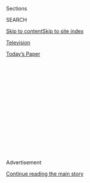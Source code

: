 <div id="app">

<div>

<div>

<div>

<div class="NYTAppHideMasthead css-1q2w90k e1suatyy0">

<div class="section css-ui9rw0 e1suatyy2">

<div class="css-eph4ug er09x8g0">

<div class="css-6n7j50">

</div>

<span class="css-1dv1kvn">Sections</span>

<div class="css-10488qs">

<span class="css-1dv1kvn">SEARCH</span>

</div>

[Skip to content](#site-content)[Skip to site
index](#site-index)

</div>

<div id="masthead-section-label" class="css-1wr3we4 eaxe0e00">

[Television](https://www.nytimes3xbfgragh.onion/section/arts/television)

</div>

<div class="css-10698na e1huz5gh0">

</div>

</div>

<div id="masthead-bar-one" class="section hasLinks css-15hmgas e1csuq9d3">

<div class="css-uqyvli e1csuq9d0">

</div>

<div class="css-1uqjmks e1csuq9d1">

</div>

<div class="css-9e9ivx">

[](https://myaccount.nytimes3xbfgragh.onion/auth/login?response_type=cookie&client_id=vi)

</div>

<div class="css-1bvtpon e1csuq9d2">

[Today’s
Paper](https://www.nytimes3xbfgragh.onion/section/todayspaper)

</div>

</div>

</div>

</div>

<div data-aria-hidden="false">

<div id="site-content" data-role="main">

<div>

<div class="css-1aor85t" style="opacity:0.000000001;z-index:-1;visibility:hidden">

<div class="css-1hqnpie">

<div class="css-epjblv">

<span class="css-17xtcya">[Television](/section/arts/television)</span><span class="css-x15j1o">|</span><span class="css-fwqvlz">Jimmy
Fallon to Trump: ‘How Long a Delay Are We Talking
About?’</span>

</div>

<div class="css-k008qs">

<div class="css-1iwv8en">

<span class="css-18z7m18"></span>

<div>

</div>

</div>

<span class="css-1n6z4y">https://nyti.ms/3fbhrrT</span>

<div class="css-1705lsu">

<div class="css-4xjgmj">

<div class="css-4skfbu" data-role="toolbar" data-aria-label="Social Media Share buttons, Save button, and Comments Panel with current comment count" data-testid="share-tools">

  - 
  - 
  - 
  - 
    
    <div class="css-6n7j50">
    
    </div>

  - 
  - 

</div>

</div>

</div>

</div>

</div>

</div>

<div id="NYT_TOP_BANNER_REGION" class="css-13pd83m">

</div>

<div id="top-wrapper" class="css-1sy8kpn">

<div id="top-slug" class="css-l9onyx">

Advertisement

</div>

[Continue reading the main
story](#after-top)

<div class="ad top-wrapper" style="text-align:center;height:100%;display:block;min-height:250px">

<div id="top" class="place-ad" data-position="top" data-size-key="top">

</div>

</div>

<div id="after-top">

</div>

</div>

<div>

<div id="sponsor-wrapper" class="css-1hyfx7x">

<div id="sponsor-slug" class="css-19vbshk">

Supported by

</div>

[Continue reading the main
story](#after-sponsor)

<div id="sponsor" class="ad sponsor-wrapper" style="text-align:center;height:100%;display:block">

</div>

<div id="after-sponsor">

</div>

</div>

<div class="css-186x18t">

Best of Late Night

</div>

<div class="css-1vkm6nb ehdk2mb0">

# Jimmy Fallon to Trump: ‘How Long a Delay Are We Talking About?’

</div>

Fallon wonders just how far back he wants to push the election: “Months,
like your response to Covid? Years, like your response to Putin? Or
decades, like a hug for Don Jr.?”

<div class="css-79elbk" data-testid="photoviewer-wrapper">

<div class="css-z3e15g" data-testid="photoviewer-wrapper-hidden">

</div>

<div class="css-1a48zt4 ehw59r15" data-testid="photoviewer-children">

![<span class="css-16f3y1r e13ogyst0" data-aria-hidden="true">President
Trump is “like that friend who’s been crashing at your house for a while
but keeps dropping hints he might need some more time,” Jimmy Fallon
said on “The Tonight
Show.”</span><span class="css-cnj6d5 e1z0qqy90" itemprop="copyrightHolder"><span class="css-1ly73wi e1tej78p0">Credit...</span><span><span>NBC</span></span></span>](https://static01.graylady3jvrrxbe.onion/images/2020/07/31/arts/31latenight/31latenight-articleLarge.png?quality=75&auto=webp&disable=upscale)

</div>

</div>

<div class="css-18e8msd">

<div class="css-vp77d3 epjyd6m0">

<div class="css-1baulvz">

By <span class="css-1baulvz last-byline" itemprop="name">Trish
Bendix</span>

</div>

</div>

  - July 31,
    2020

  - 
    
    <div class="css-4xjgmj">
    
    <div class="css-d8bdto" data-role="toolbar" data-aria-label="Social Media Share buttons, Save button, and Comments Panel with current comment count" data-testid="share-tools">
    
      - 
      - 
      - 
      - 
        
        <div class="css-6n7j50">
        
        </div>
    
      - 
      - 
    
    </div>
    
    </div>

</div>

</div>

<div class="section meteredContent css-1r7ky0e" name="articleBody" itemprop="articleBody">

<div class="css-1fanzo5 StoryBodyCompanionColumn">

<div class="css-53u6y8">

*Welcome to Best of Late Night, a rundown of the previous night’s
highlights that lets you sleep — and lets us get paid to watch comedy.
We’re all stuck at home at the moment, so here are the* [*50 best movies
on Netflix right
now*](https://www.nytimes3xbfgragh.onion/interactive/2020/arts/television/best-movies-on-netflix.html)*.*

## Like ‘a Group Text to Bail on Happy Hour’

Trailing badly in the polls, President Trump on Thursday [floated the
idea of postponing the
election](https://www.nytimes3xbfgragh.onion/2020/07/30/us/politics/trump-delay-2020-election.html)
(which he can’t do), claiming on Twitter that voting by mail would cause
major problems (for which there’s no evidence).

</div>

</div>

<div class="css-nj25e3">

> With Universal Mail-In Voting (not Absentee Voting, which is good),
> 2020 will be the most INACCURATE & FRAUDULENT Election in history. It
> will be a great embarrassment to the USA. Delay the Election until
> people can properly, securely and safely vote???
> 
> — Donald J. Trump (@realDonaldTrump)
> [July 30, 2020](https://twitter.com/realDonaldTrump/status/1288818160389558273?ref_src=twsrc%5Etfw)

</div>

<div class="css-1fanzo5 StoryBodyCompanionColumn">

<div class="css-53u6y8">

“It’s the presidential election. It’s not the release date for ‘Bill &
Ted 3,’” Jimmy Fallon said on “The Tonight Show.” He compared Trump to
“that friend who’s been crashing at your house for a while but keeps
dropping hints he might need some more time.”

</div>

</div>

<div class="css-cfo9c3">

</div>

<div class="css-1fanzo5 StoryBodyCompanionColumn">

<div class="css-53u6y8">

> “If he can’t deny it, pretty soon he’ll be like, *\[as Trump\]*
> ‘Republicans should all vote on Nov. 3, but we’ll have Democrats
> vote at a later date T.B.D.’” *— JIMMY FALLON*
> 
> “Americans were like, ‘How long a delay are we talking about here?
> Months, like your response to Covid? Years, like your response to
> Putin? Or decades, like a hug for Don Jr.? Just give us a hint.’” *—
> JIMMY FALLON*
> 
> “I’m not even sure that Trump understands what an alarming proposal
> this is. Because this is basically the move of a dictator. Trump is
> just casually throwing it out there with a tweet with a bunch of
> question marks, like he’s in a group text to bail on happy hour. *\[as
> Trump\] ‘*Hey, y’all, Nov. 3rd’s not great for me — maybe we
> reschedule to 2021?” *— TREVOR NOAH*

</div>

</div>

<div class="css-cfo9c3">

</div>

<div class="css-1fanzo5 StoryBodyCompanionColumn">

<div class="css-53u6y8">

> “And by the way, media, yes, there are some Republicans saying the
> election will happen on time. Stop giving them credit for that. That’s
> not a courageous stand. It’s just the bare minimum. Just because the
> bar is all the way on the floor doesn’t mean we have to give them
> credit for stepping over it. It’s like if your burnout son gets an ‘F’
> on a history final and you say, ‘Look who showed up and took the test.
> I’m so proud of you, Scooch\!’” *— SETH MEYERS*

## The Punchiest Punchlines (JetBlue Edition)

</div>

</div>

<div class="css-cfo9c3">

</div>

<div class="css-1fanzo5 StoryBodyCompanionColumn">

<div class="css-53u6y8">

> “So with the economy in crisis mode and deaths continuing to soar,
> obviously this is all bad for President Trump’s re-election hopes. And
> today, Trump came up with a brilliant new strategy for the election:
> Just don’t have one.” *— TREVOR NOAH*
> 
> “President Trump on Twitter this morning suggested postponing
> November’s presidential election, but just until the Republican
> Party can find a viable candidate.” *— SETH MEYERS*
> 
> “That’s right, Trump isn’t actually allowed to delay the election.
> Although not being allowed to do something has never stopped him
> before.” *— TREVOR NOAH*
> 
> “No, he can’t reschedule the election. For starters, both candidates
> are like 200 years old — I mean, we gotta keep things moving.” *—
> TREVOR NOAH*
> 
> “When they saw Trump’s tweet, JetBlue was like, ‘Trust us — when he
> says delayed, he means canceled.’” *— JIMMY FALLON*
> 
> “We’ll still have the election on Nov. 3, but he’ll probably just add
> a hundred days to August. And sure, maybe the court overturns it, but
> that might not happen until August 73rd.” *— TREVOR NOAH*

## The Bits Worth Watching

Desus and Mero spoke with the sports reporter Taylor Rooks about life
inside the N.B.A. bubble on Thursday night’s show.

</div>

</div>

<div class="css-cfo9c3">

</div>

<div class="css-1fanzo5 StoryBodyCompanionColumn">

<div class="css-53u6y8">

## Also, Check This Out

</div>

</div>

<div class="css-79elbk" data-testid="photoviewer-wrapper">

<div class="css-z3e15g" data-testid="photoviewer-wrapper-hidden">

</div>

<div class="css-1a48zt4 ehw59r15" data-testid="photoviewer-children">

![<span class="css-16f3y1r e13ogyst0" data-aria-hidden="true">The
25-year-old singer and songwriter Phoebe Bridgers shows us how “Kyoto”
transformed from a ballad into a rock song over
months.</span>](https://static01.graylady3jvrrxbe.onion/images/2020/07/02/arts/music/30pm-briefing-us-DOAS-phoebe-onsite-copy-copy/DOAS-phoebe-onsite-articleLarge.jpg?quality=75&auto=webp&disable=upscale)

</div>

</div>

<div class="css-1fanzo5 StoryBodyCompanionColumn">

<div class="css-53u6y8">

[Phoebe Bridgers breaks down how she wrote her new track
“Kyoto.”](https://www.nytimes3xbfgragh.onion/2020/07/30/arts/music/phoebe-bridgers-kyoto.html)

</div>

</div>

</div>

<div>

</div>

<div>

</div>

<div>

</div>

<div>

<div id="bottom-wrapper" class="css-1ede5it">

<div id="bottom-slug" class="css-l9onyx">

Advertisement

</div>

[Continue reading the main
story](#after-bottom)

<div id="bottom" class="ad bottom-wrapper" style="text-align:center;height:100%;display:block;min-height:90px">

</div>

<div id="after-bottom">

</div>

</div>

</div>

</div>

</div>

## Site Index

<div>

</div>

## Site Information Navigation

  - [© <span>2020</span> <span>The New York Times
    Company</span>](https://help.nytimes3xbfgragh.onion/hc/en-us/articles/115014792127-Copyright-notice)

<!-- end list -->

  - [NYTCo](https://www.nytco.com/)
  - [Contact
    Us](https://help.nytimes3xbfgragh.onion/hc/en-us/articles/115015385887-Contact-Us)
  - [Work with us](https://www.nytco.com/careers/)
  - [Advertise](https://nytmediakit.com/)
  - [T Brand Studio](http://www.tbrandstudio.com/)
  - [Your Ad
    Choices](https://www.nytimes3xbfgragh.onion/privacy/cookie-policy#how-do-i-manage-trackers)
  - [Privacy](https://www.nytimes3xbfgragh.onion/privacy)
  - [Terms of
    Service](https://help.nytimes3xbfgragh.onion/hc/en-us/articles/115014893428-Terms-of-service)
  - [Terms of
    Sale](https://help.nytimes3xbfgragh.onion/hc/en-us/articles/115014893968-Terms-of-sale)
  - [Site
    Map](https://spiderbites.nytimes3xbfgragh.onion)
  - [Help](https://help.nytimes3xbfgragh.onion/hc/en-us)
  - [Subscriptions](https://www.nytimes3xbfgragh.onion/subscription?campaignId=37WXW)

</div>

</div>

</div>

</div>
